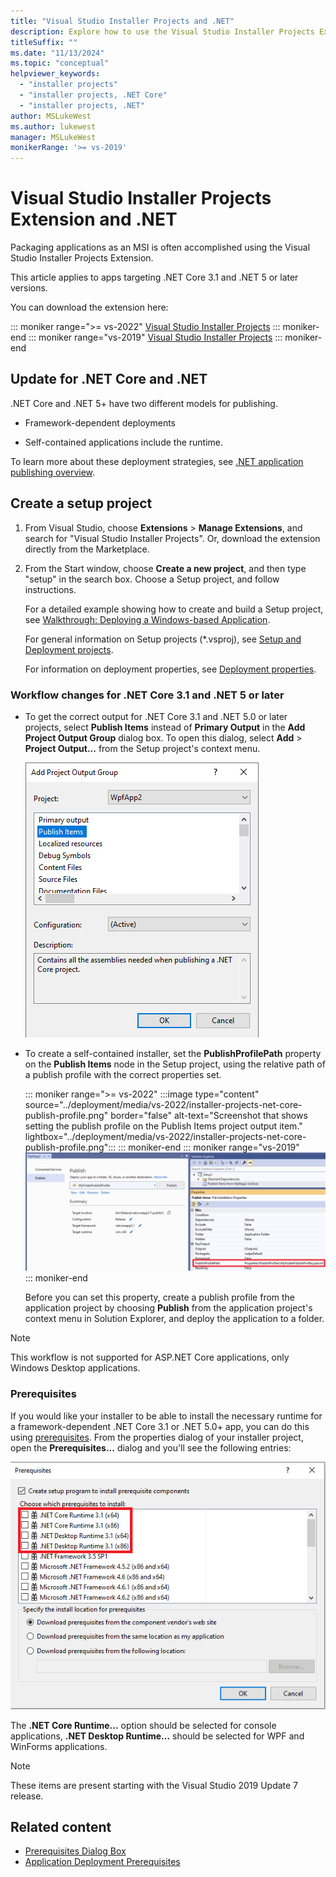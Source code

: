 ```yaml
---
title: "Visual Studio Installer Projects and .NET"
description: Explore how to use the Visual Studio Installer Projects Extension to package .NET Core 3.1 or .NET 5 and later version applications for Microsoft Installer (MSI).
titleSuffix: ""
ms.date: "11/13/2024"
ms.topic: "conceptual"
helpviewer_keywords:
  - "installer projects"
  - "installer projects, .NET Core"
  - "installer projects, .NET"
author: MSLukeWest
ms.author: lukewest
manager: MSLukeWest
monikerRange: '>= vs-2019'
---
```

# Visual Studio Installer Projects Extension and .NET

Packaging applications as an MSI is often accomplished using the Visual Studio Installer Projects Extension.

This article applies to apps targeting .NET Core 3.1 and .NET 5 or later versions.

You can download the extension here:

::: moniker range=">= vs-2022"
[Visual Studio Installer Projects](https://marketplace.visualstudio.com/items?itemName=VisualStudioClient.MicrosoftVisualStudio2022InstallerProjects)
::: moniker-end
::: moniker range="vs-2019"
[Visual Studio Installer Projects](https://marketplace.visualstudio.com/items?itemName=VisualStudioClient.MicrosoftVisualStudio2017InstallerProjects)
::: moniker-end

## Update for .NET Core and .NET

.NET Core and .NET 5+ have two different models for publishing.

- Framework-dependent deployments

- Self-contained applications include the runtime.

To learn more about these deployment strategies, see [.NET application publishing overview](/dotnet/core/deploying/).

## Create a setup project

1. From Visual Studio, choose **Extensions** > **Manage Extensions**, and search for "Visual Studio Installer Projects". Or, download the extension directly from the Marketplace.

2. From the Start window, choose **Create a new project**, and then type "setup" in the search box. Choose a Setup project, and follow instructions.

   For a detailed example showing how to create and build a Setup project, see [Walkthrough: Deploying a Windows-based Application](/previous-versions/visualstudio/visual-studio-2010/k3bb4tfd(v=vs.100)).

   For general information on Setup projects (*.vsproj), see [Setup and Deployment projects](/previous-versions/visualstudio/visual-studio-2010/wx3b589t(v=vs.100)).

   For information on deployment properties, see [Deployment properties](/previous-versions/visualstudio/visual-studio-2010/seykw6dt(v=vs.100)).

### Workflow changes for .NET Core 3.1 and .NET 5 or later

- To get the correct output for .NET Core 3.1 and .NET 5.0 or later projects, select **Publish Items** instead of **Primary Output** in the **Add Project Output Group** dialog box.  To open this dialog, select **Add** > **Project Output...** from the Setup project's context menu.

  ![The Publish Items output group in the Add Project Output Group dialog](../deployment/media/installer-projects-net-core-publish-items-output.png "Pick Publish Items")

- To create a self-contained installer, set the **PublishProfilePath** property on the **Publish Items** node in the Setup project, using the relative path of a publish profile with the correct properties set.

  ::: moniker range=">= vs-2022"
  :::image type="content" source="../deployment/media/vs-2022/installer-projects-net-core-publish-profile.png" border="false" alt-text="Screenshot that shows setting the publish profile on the Publish Items project output item." lightbox="../deployment/media/vs-2022/installer-projects-net-core-publish-profile.png":::
  ::: moniker-end
  ::: moniker range="vs-2019"
  ![Screenshot of setting the publish profile on the Publish Items project output item](../deployment/media/installer-projects-net-core-publish-profile.png "Set Publish Profile")
  ::: moniker-end

  Before you can set this property, create a publish profile from the application project by choosing **Publish** from the application project's context menu in Solution Explorer, and deploy the application to a folder.

>[!NOTE]
>This workflow is not supported for ASP.NET Core applications, only Windows Desktop applications.

### Prerequisites

If you would like your installer to be able to install the necessary runtime for a framework-dependent .NET Core 3.1 or .NET 5.0+ app, you can do this using [prerequisites](../deployment/application-deployment-prerequisites.md).  From the properties dialog of your installer project, open the **Prerequisites...** dialog and you'll see the following entries:

![.NET Core items in the Prerequisites dialog](../deployment/media/installer-projects-net-core-prerequisites.png ".NET Core Prerequisites")

The **.NET Core Runtime...** option should be selected for console applications, **.NET Desktop Runtime...** should be selected for WPF and WinForms applications.

>[!NOTE]
>These items are present starting with the Visual Studio 2019 Update 7 release.

## Related content

- [Prerequisites Dialog Box](../ide/reference/prerequisites-dialog-box.md)
- [Application Deployment Prerequisites](../deployment/application-deployment-prerequisites.md)
